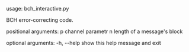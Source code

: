 usage: bch_interactive.py

BCH error-correcting code.

positional arguments:
  p           channel parametr
  n           length of a message's block

optional arguments:
  -h, --help  show this help message and exit

